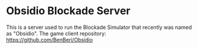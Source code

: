 # Obsidio Blockade Server

This is a server used to run the Blockade Simulator that recently was named as "Obsidio". 
The game client repository: https://github.com/BenBeri/Obsidio


